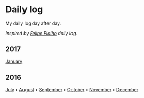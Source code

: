# Daily log

My daily log day after day.

*Inspired by [Felipe Fialho](https://github.com/lfeh/dailylog) daily log.*

## 2017

[January](/log/2017/01/README.md)

## 2016

[July](/log/2016/07/README.md) • [August](/log/2016/08/README.md) • [September](/log/2016/09/README.md) • [October](/log/2016/10/README.md) • [November](/log/2016/11/README.md) • [December](/log/2016/12/README.md)

